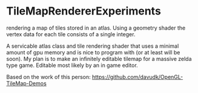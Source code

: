 # TileMapRendererExperiments
rendering a map of tiles stored in an atlas. Using a geometry shader the vertex data for each tile consists of a single integer.

A servicable atlas class and tile rendering shader that uses a minimal amount of gpu memory and is nice to program with (or at least will be soon). My plan is to make an infinitely editable tilemap for a massive zelda type game. Editable most likely by an in game editor.

Based on the work of this person:
https://github.com/davudk/OpenGL-TileMap-Demos
